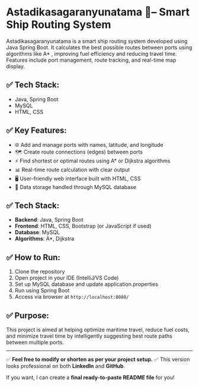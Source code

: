 
# Astadikasagaranyunatama 🚢– Smart Ship Routing System


Astadikasagaranyunatama is a smart ship routing system developed using Java Spring Boot. It calculates the best possible routes between ports using algorithms like A* , improving fuel efficiency and reducing travel time. Features include port management, route tracking, and real-time map display.

## ✅ Tech Stack:
- Java, Spring Boot
- MySQL
- HTML, CSS
 

## ✅ Key Features:
- 🌐 Add and manage ports with names, latitude, and longitude
- 🗺️ Create route connections (edges) between ports
- ⚡ Find shortest or optimal routes using A* or Dijkstra algorithms
- 📊 Real-time route calculation with clear output
- 🖥️ User-friendly web interface built with HTML, CSS
- 💾 Data storage handled through MySQL database

## ✅ Tech Stack:
- **Backend**: Java, Spring Boot
- **Frontend**: HTML, CSS, Bootstrap (or JavaScript if used)
- **Database**: MySQL
- **Algorithms**: A*, Dijkstra

## ✅ How to Run:
1. Clone the repository
2. Open project in your IDE (IntelliJ/VS Code)
3. Set up MySQL database and update application.properties
4. Run using Spring Boot
5. Access via browser at `http://localhost:8080/`

## ✅ Purpose:
This project is aimed at helping optimize maritime travel, reduce fuel costs, and minimize travel time by intelligently suggesting best route paths between multiple ports.

---

✅ **Feel free to modify or shorten as per your project setup.**
✅ This version looks professional on both **LinkedIn** and **GitHub**.

If you want, I can create a **final ready-to-paste README file** for you!
